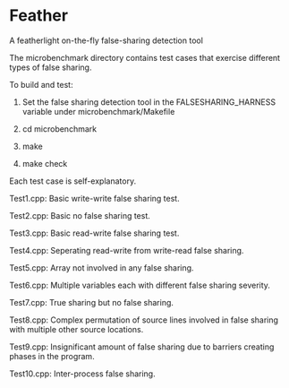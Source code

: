 # Feather

A featherlight on-the-fly false-sharing detection tool

The microbenchmark directory contains test cases that exercise different types of false sharing.

To build and test:

1. Set the false sharing detection tool in the FALSESHARING_HARNESS variable under microbenchmark/Makefile

2. cd microbenchmark

3. make

4. make check

Each test case is self-explanatory.

Test1.cpp: Basic write-write false sharing test.

Test2.cpp: Basic no false sharing test.

Test3.cpp: Basic read-write false sharing test.

Test4.cpp: Seperating read-write from write-read false sharing.

Test5.cpp: Array not involved in any false sharing.

Test6.cpp: Multiple variables each with different false sharing severity.

Test7.cpp: True sharing but no false sharing.

Test8.cpp: Complex permutation of source lines involved in false sharing with multiple other source locations.

Test9.cpp: Insignificant amount of false sharing due to barriers creating phases in the program.

Test10.cpp: Inter-process false sharing.
